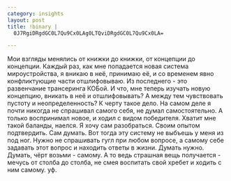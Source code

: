 ```yaml
--- 
category: insights
layout: post
title: !binary |
  0J7RgiDRgdGC0L7Qu9Cx0LAg0LTQviDRgdGC0L7Qu9Cx0LA=

---
```

Мои взгляды менялись от книжки до книжки, от концепции до концепции. Каждый раз, как мне попадается новая система мироустройства, я вникаю в неё, принимаю её, и со временем явно конфликтующие части отшлифовываю. Из последнего - это развенчание трансеринга КОБой. И что, мне теперь изучать новую концепцию, вникать в неё и отшлифовывать? А между тем чувствовать пустоту и неопределенность? К черту такое дело.
На самом деле я почти никогда не спрашивал самого себя, не думал самостоятельно. А только воспринимал новое, и ходил с видом победителя. Хватит мне такой баланды, наелся. Я хочу сам разобраться. Своим опытом подтвердить. Сам думать. Вот тогда эту систему не выбъешь у меня из под ног. 
Нужно не спрашивать гугл при любом вопросе, а самому себе задавать этот вопрос и находить ответы в жизни. Думать нужно. Думать, чёрт возьми - самому. А то ведь страшная вещь получается - мечусь от столба до столба, не смея воспитать свой хребет и ходить с ним самому. уф.
